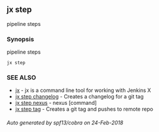 ## jx step

pipeline steps

### Synopsis


pipeline steps

```
jx step
```

### SEE ALSO
* [jx](jx.md)	 - jx is a command line tool for working with Jenkins X
* [jx step changelog](jx_step_changelog.md)	 - Creates a changelog for a git tag
* [jx step nexus](jx_step_nexus.md)	 - nexus [command]
* [jx step tag](jx_step_tag.md)	 - Creates a git tag and pushes to remote repo

###### Auto generated by spf13/cobra on 24-Feb-2018
